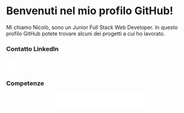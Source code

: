 <head>
  <!-- Altri tag head -->
  <link rel="stylesheet" href="[https://cdnjs.cloudflare.com/ajax/libs/font-awesome/6.5.2/css/all.min.css](https://cdnjs.cloudflare.com/ajax/libs/font-awesome/6.5.2/css/all.min.css)">
</head>

# Benvenuti nel mio profilo GitHub!

Mi chiamo Nicolò, sono un Junior Full Stack Web Developer. In questo profilo GitHub potete trovare alcuni dei progetti a cui ho lavorato.

<div>
  <h3>Contatto LinkedIn</h3>
  <span>
    <a style="text-decoration:none" href="https://www.linkedin.com/in/nicol%C3%B2-manunta-5203332ba/">
      <img align="center" alt="Nicolò Manunta LinkedIn" width="30px" src="https://github.com/nicomanunta/icon/blob/main/linkedin.svg" />
    </a>
  </span>
</div>
 <h3>Competenze</h3>
<div style="display: flex; justify-content: center;">
 <img align="center" alt="html" width="30px" src="https://github.com/nicomanunta/icon/blob/main/html5.svg" />
 <img align="center" alt="css" width="30px" src="https://github.com/nicomanunta/icon/blob/main/css3-alt.svg" />
 <img align="center" alt="scss" width="30px" src="https://github.com/nicomanunta/icon/blob/main/sass.svg" />
 <img align="center" alt="bootstrap" width="30px" src="https://github.com/nicomanunta/icon/blob/main/bootstrap.svg" />
 <img align="center" alt="js" width="30px" src="https://github.com/nicomanunta/icon/blob/main/js.svg" />
 <img align="center" alt="vue" width="30px" src="https://github.com/nicomanunta/icon/blob/main/vuejs.svg" />
 <img align="center" alt="php" width="30px" src="https://github.com/nicomanunta/icon/blob/main/php.svg" />
 <img align="center" alt="laravel" width="30px" src="https://github.com/nicomanunta/icon/blob/main/laravel.svg" />
</div>


